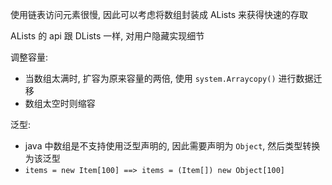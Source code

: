 
使用链表访问元素很慢, 因此可以考虑将数组封装成 ALists 来获得快速的存取

ALists 的 api 跟 DLists 一样, 对用户隐藏实现细节

调整容量:
- 当数组太满时, 扩容为原来容量的两倍, 使用 `system.Arraycopy()` 进行数据迁移
- 数组太空时则缩容

泛型:
- java 中数组是不支持使用泛型声明的, 因此需要声明为 `Object`, 然后类型转换为该泛型
- `items = new Item[100] ==> items = (Item[]) new Object[100]`


